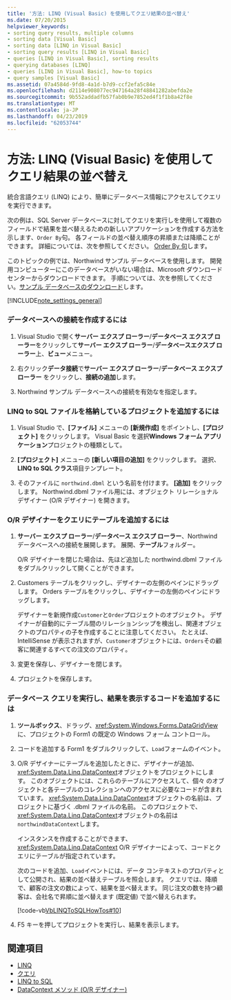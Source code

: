 ```yaml
---
title: '方法: LINQ (Visual Basic) を使用してクエリ結果の並べ替え'
ms.date: 07/20/2015
helpviewer_keywords:
- sorting query results, multiple columns
- sorting data [Visual Basic]
- sorting data [LINQ in Visual Basic]
- sorting query results [LINQ in Visual Basic]
- queries [LINQ in Visual Basic], sorting results
- querying databases [LINQ]
- queries [LINQ in Visual Basic], how-to topics
- query samples [Visual Basic]
ms.assetid: 07a4584d-9fd8-4a1d-b7d9-ccf2efa5c84e
ms.openlocfilehash: d2114e908077ec947164a28f48841282abefda2e
ms.sourcegitcommit: 9b552addadfb57fab0b9e7852ed4f1f1b8a42f8e
ms.translationtype: MT
ms.contentlocale: ja-JP
ms.lasthandoff: 04/23/2019
ms.locfileid: "62053744"
---
```

# <a name="how-to-sort-query-results-by-using-linq-visual-basic"></a>方法: LINQ (Visual Basic) を使用してクエリ結果の並べ替え
統合言語クエリ (LINQ) により、簡単にデータベース情報にアクセスしてクエリを実行できます。  
  
 次の例は、SQL Server データベースに対してクエリを実行しを使用して複数のフィールドで結果を並べ替えるための新しいアプリケーションを作成する方法を示します、`Order By`句。 各フィールドの並べ替え順序の昇順または降順ことができます。 詳細については、次を参照してください。 [Order By 句](../../../../visual-basic/language-reference/queries/order-by-clause.md)します。  
  
 このトピックの例では、Northwind サンプル データベースを使用します。 開発用コンピューターにこのデータベースがいない場合は、Microsoft ダウンロード センターからダウンロードできます。 手順については、次を参照してください。[サンプル データベースのダウンロード](../../../../framework/data/adonet/sql/linq/downloading-sample-databases.md)します。  
  
[!INCLUDE[note_settings_general](~/includes/note-settings-general-md.md)]  
  
### <a name="to-create-a-connection-to-a-database"></a>データベースへの接続を作成するには  
  
1. Visual Studio で開く**サーバー エクスプ ローラー**/**データベース エクスプ ローラー**をクリックして**サーバー エクスプ ローラー**/**データベースエクスプ ローラー**上、**ビュー**メニュー。  
  
2. 右クリック**データ接続**で**サーバー エクスプ ローラー**/**データベース エクスプ ローラー**  をクリックし、**接続の追加**します。  
  
3. Northwind サンプル データベースへの接続を有効なを指定します。  
  
### <a name="to-add-a-project-that-contains-a-linq-to-sql-file"></a>LINQ to SQL ファイルを格納しているプロジェクトを追加するには  
  
1. Visual Studio で、**[ファイル]** メニューの **[新規作成]** をポイントし、**[プロジェクト]** をクリックします。 Visual Basic を選択**Windows フォーム アプリケーション**プロジェクトの種類として。  
  
2. **[プロジェクト]** メニューの **[新しい項目の追加]** をクリックします。 選択、 **LINQ to SQL クラス**項目テンプレート。  
  
3. そのファイルに `northwind.dbml` という名前を付けます。 **[追加]** をクリックします。 Northwind.dbml ファイル用には、オブジェクト リレーショナル デザイナー (O/R デザイナー) を開きます。  
  
### <a name="to-add-tables-to-query-to-the-or-designer"></a>O/R デザイナーをクエリにテーブルを追加するには  
  
1. **サーバー エクスプ ローラー**/**データベース エクスプ ローラー**、Northwind データベースへの接続を展開します。 展開、**テーブル**フォルダー。  
  
     O/R デザイナーを閉じた場合は、先ほど追加した northwind.dbml ファイルをダブルクリックして開くことができます。  
  
2. Customers テーブルをクリックし、デザイナーの左側のペインにドラッグします。 Orders テーブルをクリックし、デザイナーの左側のペインにドラッグします。  
  
     デザイナーを新規作成`Customer`と`Order`プロジェクトのオブジェクト。 デザイナーが自動的にテーブル間のリレーションシップを検出し、関連オブジェクトのプロパティの子を作成することに注意してください。 たとえば、IntelliSense が表示されますが、`Customer`オブジェクトには、`Orders`その顧客に関連するすべての注文のプロパティ。  
  
3. 変更を保存し、デザイナーを閉じます。  
  
4. プロジェクトを保存します。  
  
### <a name="to-add-code-to-query-the-database-and-display-the-results"></a>データベース クエリを実行し、結果を表示するコードを追加するには  
  
1. **ツールボックス**、ドラッグ、<xref:System.Windows.Forms.DataGridView>に、プロジェクトの Form1 の既定の Windows フォーム コントロール。  
  
2. コードを追加する Form1 をダブルクリックして、`Load`フォームのイベント。  
  
3. O/R デザイナーにテーブルを追加したときに、デザイナーが追加、<xref:System.Data.Linq.DataContext>オブジェクトをプロジェクトにします。 このオブジェクトには、これらのテーブルにアクセスして、個々 のオブジェクトと各テーブルのコレクションへのアクセスに必要なコードが含まれています。 <xref:System.Data.Linq.DataContext>オブジェクトの名前は、プロジェクトに基づく .dbml ファイルの名前。 このプロジェクトで、<xref:System.Data.Linq.DataContext>オブジェクトの名前は`northwindDataContext`します。  
  
     インスタンスを作成することができます、 <xref:System.Data.Linq.DataContext> O/R デザイナーによって、コードとクエリにテーブルが指定されています。  
  
     次のコードを追加、`Load`イベントには、データ コンテキストのプロパティとして公開され、結果の並べ替えテーブルを照会します。 クエリでは、降順で、顧客の注文の数によって、結果を並べ替えます。 同じ注文の数を持つ顧客は、会社名で昇順に並べ替えます (既定値) で並べ替えられます。  
  
     [!code-vb[VbLINQToSQLHowTos#10](~/samples/snippets/visualbasic/VS_Snippets_VBCSharp/VbLINQtoSQLHowTos/VB/Form4.vb#10)]  
  
4. F5 キーを押してプロジェクトを実行し、結果を表示します。  
  
## <a name="see-also"></a>関連項目

- [LINQ](../../../../visual-basic/programming-guide/language-features/linq/index.md)
- [クエリ](../../../../visual-basic/language-reference/queries/index.md)
- [LINQ to SQL](../../../../framework/data/adonet/sql/linq/index.md)
- [DataContext メソッド (O/R デザイナー)](/visualstudio/data-tools/datacontext-methods-o-r-designer)
